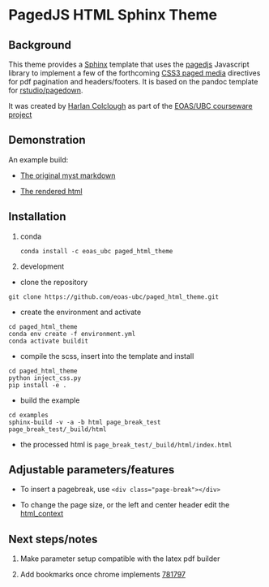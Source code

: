 # PagedJS HTML Sphinx Theme

## Background

This theme provides a [Sphinx](https://github.com/sphinx-doc/sphinx)
template that uses the [pagedjs](https://www.pagedjs.org/documentation/)
Javascript library to implement a few of the forthcoming
[CSS3 paged media](https://print-css.rocks/lessons) directives for pdf pagination and
headers/footers. It is  based on the pandoc template for
[rstudio/pagedown](https://github.com/rstudio/pagedown).

It was created by [Harlan Colclough](https://github.com/hcolclou) as part of the 
[EOAS/UBC courseware project](https://eoas-ubc.github.io/)

## Demonstration

An example build:

* [The original myst markdown](https://github.com/eoas-ubc/paged_html_theme/blob/master/examples/page_break_test/index.md)

* [The rendered html](https://phaustin.github.io/paged_html_theme/)

## Installation

1. conda

   ```conda install -c eoas_ubc paged_html_theme```

2. development

- clone the repository

```
git clone https://github.com/eoas-ubc/paged_html_theme.git
```

- create the environment and activate

```
cd paged_html_theme
conda env create -f environment.yml
conda activate buildit
```

- compile the scss, insert into the template and install

```
cd paged_html_theme
python inject_css.py
pip install -e .
```

- build the example

```
cd examples
sphinx-build -v -a -b html page_break_test  page_break_test/_build/html
```

- the processed html is `page_break_test/_build/html/index.html`

## Adjustable parameters/features

- To insert a pagebreak, use `<div class="page-break"></div>`

- To change the page size, or the left and center header edit the
[html_context](https://github.com/eoas-ubc/paged_html_theme/blob/16bded6351d782f7f279f8d169dcf73e603c274d/examples/page_break_test/conf.py#L58-L65)

  
## Next steps/notes

1. Make parameter setup compatible with the latex pdf builder

2. Add bookmarks once chrome implements [781797](https://bugs.chromium.org/p/chromium/issues/detail?id=781797)

